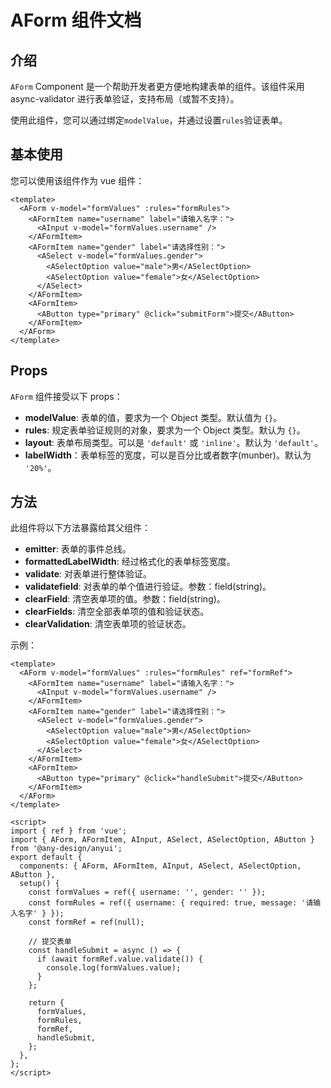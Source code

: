 # AForm 组件文档

## 介绍

`AForm` Component 是一个帮助开发者更方便地构建表单的组件。该组件采用 async-validator 进行表单验证，支持布局（或暂不支持）。

使用此组件，您可以通过绑定`modelValue`，并通过设置`rules`验证表单。

## 基本使用

您可以使用该组件作为 vue 组件：

```vue
<template>
  <AForm v-model="formValues" :rules="formRules">
    <AFormItem name="username" label="请输入名字：">
      <AInput v-model="formValues.username" />
    </AFormItem>
    <AFormItem name="gender" label="请选择性别：">
      <ASelect v-model="formValues.gender">
        <ASelectOption value="male">男</ASelectOption>
        <ASelectOption value="female">女</ASelectOption>
      </ASelect>
    </AFormItem>
    <AFormItem>
      <AButton type="primary" @click="submitForm">提交</AButton>
    </AFormItem>
  </AForm>
</template>
```

## Props

`AForm` 组件接受以下 props：

- **modelValue**: 表单的值，要求为一个 Object 类型。默认值为 `{}`。
- **rules**: 规定表单验证规则的对象，要求为一个 Object 类型。默认为 `{}`。
- **layout**: 表单布局类型。可以是 `'default'` 或 `'inline'`。默认为 `'default'`。
- **labelWidth**：表单标签的宽度，可以是百分比或者数字(munber)。默认为 `'20%'`。

## 方法

此组件将以下方法暴露给其父组件：

- **emitter**: 表单的事件总线。
- **formattedLabelWidth**: 经过格式化的表单标签宽度。
- **validate**: 对表单进行整体验证。
- **validatefield**: 对表单的单个值进行验证。参数：field(string)。
- **clearField**: 清空表单项的值。参数：field(string)。
- **clearFields**: 清空全部表单项的值和验证状态。
- **clearValidation**: 清空表单项的验证状态。

示例：

```vue
<template>
  <AForm v-model="formValues" :rules="formRules" ref="formRef">
    <AFormItem name="username" label="请输入名字：">
      <AInput v-model="formValues.username" />
    </AFormItem>
    <AFormItem name="gender" label="请选择性别：">
      <ASelect v-model="formValues.gender">
        <ASelectOption value="male">男</ASelectOption>
        <ASelectOption value="female">女</ASelectOption>
      </ASelect>
    </AFormItem>
    <AFormItem>
      <AButton type="primary" @click="handleSubmit">提交</AButton>
    </AFormItem>
  </AForm>
</template>

<script>
import { ref } from 'vue';
import { AForm, AFormItem, AInput, ASelect, ASelectOption, AButton } from '@any-design/anyui';
export default {
  components: { AForm, AFormItem, AInput, ASelect, ASelectOption, AButton },
  setup() {
    const formValues = ref({ username: '', gender: '' });
    const formRules = ref({ username: { required: true, message: '请输入名字' } });
    const formRef = ref(null);

    // 提交表单
    const handleSubmit = async () => {
      if (await formRef.value.validate()) {
        console.log(formValues.value);
      }
    };

    return {
      formValues,
      formRules,
      formRef,
      handleSubmit,
    };
  },
};
</script>
```
